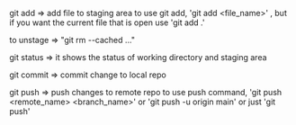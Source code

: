 git add => add file to staging area
to use git add, 'git add <file_name>' , but if you want the current file that is open use 'git add .'

to unstage => "git rm --cached <file>..."

git status => it shows the status of working directory and staging area

git commit => commit change to local repo

git push => push changes to remote repo
to use push command, 'git push <remote_name> <branch_name>' or 'git push -u origin main' or just 'git push'